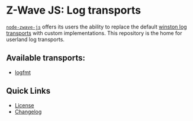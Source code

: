 # Z-Wave JS: Log transports

[`node-zwave-js`](https://github.com/zwave-js/node-zwave-js) offers its users the ability to replace the default [winston log transports](https://github.com/winstonjs/winston) with custom implementations. This repository is the home for userland log transports.

## Available transports:

-   [logfmt](packages/logfmt/README.md)

## Quick Links

-   [License](LICENSE)
-   [Changelog](CHANGELOG.md)
